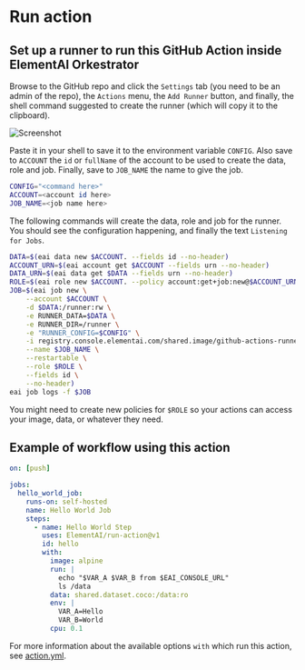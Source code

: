 # Run action

## Set up a runner to run this GitHub Action inside ElementAI Orkestrator
Browse to the GitHub repo and click the `Settings` tab (you need to be an admin of the repo), the `Actions` menu, the `Add Runner` button, and finally, the shell command suggested to create the runner (which will copy it to the clipboard).

![Screenshot](https://user-images.githubusercontent.com/8386369/85743778-5691bb00-b6d2-11ea-8755-7cf7b17b9185.png)

Paste it in your shell to save it to the environment variable `CONFIG`. Also save to `ACCOUNT` the `id` or `fullName` of the account to be used to create the data, role and job. Finally, save to `JOB_NAME` the name to give the job.
```bash
CONFIG="<command here>"
ACCOUNT=<account id here>
JOB_NAME=<job name here>
```

The following commands will create the data, role and job for the runner. You should see the configuration happening, and finally the text `Listening for Jobs`.
```bash
DATA=$(eai data new $ACCOUNT. --fields id --no-header)
ACCOUNT_URN=$(eai account get $ACCOUNT --fields urn --no-header)
DATA_URN=$(eai data get $DATA --fields urn --no-header)
ROLE=$(eai role new $ACCOUNT. --policy account:get+job:new@$ACCOUNT_URN,job:get@$ACCOUNT_URN:job:\*,data:\*@$DATA_URN --fields id --no-header)
JOB=$(eai job new \
    --account $ACCOUNT \
    -d $DATA:/runner:rw \
    -e RUNNER_DATA=$DATA \
    -e RUNNER_DIR=/runner \
    -e "RUNNER_CONFIG=$CONFIG" \
    -i registry.console.elementai.com/shared.image/github-actions-runner \
    --name $JOB_NAME \
    --restartable \
    --role $ROLE \
    --fields id \
    --no-header)
eai job logs -f $JOB
```

You might need to create new policies for `$ROLE` so your actions can access your image, data, or whatever they need.

## Example of workflow using this action
```yaml
on: [push]

jobs:
  hello_world_job:
    runs-on: self-hosted
    name: Hello World Job
    steps:
      - name: Hello World Step
        uses: ElementAI/run-action@v1
        id: hello
        with:
          image: alpine
          run: |
            echo "$VAR_A $VAR_B from $EAI_CONSOLE_URL"
            ls /data
          data: shared.dataset.coco:/data:ro
          env: |
            VAR_A=Hello
            VAR_B=World
          cpu: 0.1
```
For more information about the available options `with` which run this action, see [action.yml](action.yml).
